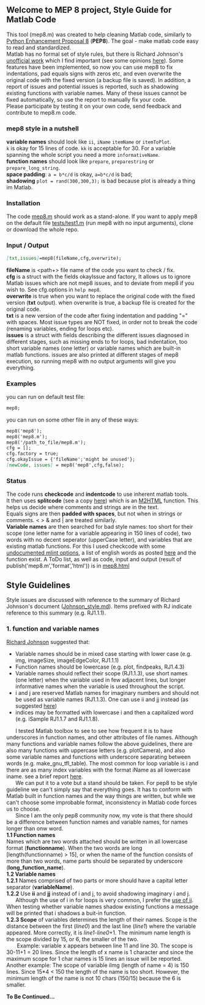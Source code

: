## Welcome to MEP 8 project, Style Guide for Matlab Code
This tool (mep8.m) was created to help cleaning Matlab code, similarly to [Python Enhancement Proposal 8](https://www.python.org/dev/peps/pep-0008/) (**PEP8**).
 The goal - make matlab code easy to read and standardized.  
Matlab has no formal set of style rules, but there is Richard Johnson's [unofficial work](http://www.datatool.com/downloads/matlab_style_guidelines.pdf) which I find important (see some opinions [here](https://stackoverflow.com/questions/17453244/modern-matlab-codestyle-what-is-missing)). Some features have been implemented, so now you can use mep8 to fix indentations, pad equals signs with zeros etc, and even overwrite the original code with the fixed version (a backup file is saved). In addition, a report of issues and potential issues is reported, such as shadowing existing functions with variable names. Many of these issues cannot be fixed automatically, so use the report to manually fix your code.   
Please participate by testing it on your own code, send feedback and contribute to mep8.m code.
  
### mep8 style in a nutshell
**variable names** should look like `ii`, `iName` `itemName` or `itemToPlot`.  
`k` is okay for 15 lines of code. `kk` is acceptable for 30. For a variable spanning the whole script you need a more `informativeName`.  
**function names** should look like `prepare`, `preparestring` or `prepare_long_string`.  
**space padding**: `a = b*c/d` is okay,  `a=b*c/d` is bad;  
**shadowing** `plot = rand(300,300,3);` is bad because plot is already a thing im Matlab.

### Installation
The code [mep8.m](https://github.com/yuval-harpaz/mep8/blob/master/mep8.m) should work as a stand-alone. If you want to apply mep8 on the default file [tests/test1.m](https://github.com/yuval-harpaz/mep8/blob/master/tests/test1.m) (run mep8 with no input arguments), clone or download the whole repo.  

### Input / Output
```markdown
[txt,issues]=mep8(fileName,cfg,overwrite);
```
**fileName** is <path+> file name of the code you want to check / fix.  
**cfg** is a struct with the fields okayIssue and factory, It allows us to ignore Matlab issues which are not mep8 issues, and to deviate from mep8 if you wish to. See cfg.options in `help mep8`.  
**overwrite** is true when you want to replace the original code with the fixed version (**txt** output). when overwrite is true, a backup file is created for the original code.  
**txt** is a new version of the code after fixing indentation and padding "=" with spaces. Most issue types are NOT fixed, in order not to break the code (renaming variables, ending for loops etc).  
**issues** is a struct with fields describing the different issues diagnosed in different stages, such as missing ends to for loops, bad indentation, too short variable names (one letter) or variable names which are built-in matlab functions. issues are also printed at different stages of mep8 execution, so running mep8 with no output arguments will give you everything.


### Examples
you can run on default test file:
```markdown
mep8;
```
you can run on some other file in any of these ways:
```markdown
mep8('mep8');
mep8('mep8.m');
mep8('/path_to_file/mep8.m');
cfg = [];
cfg.factory = true;
cfg.okayIssue = {'fileName';'might be unused'};
[newCode, issues] = mep8('mep8',cfg,false);
```
### Status
The code runs **checkcode** and **indentcode** to use inherent matlab tools.  
It then uses **splitcode** (see a copy [here](https://github.com/pdollar/toolbox/blob/master/external/m2html/private/splitcode.m)) which is an [M2HTML](https://www.artefact.tk/software/matlab/m2html/) function. This helps us decide where comments and strings are in the text.  
Equals signs are then **padded with spaces**, but not when in strings or comments. < > & and | are treated similarly.  
**Variable names** are then searched for bad style names: too short for their scope (one letter name for a variable appearing in 150 lines of code), two words with no decent seperator (upperCase letter), and variables that are existing matlab functions. For this I used checkcode with some [undocumented mlint options](http://undocumentedmatlab.com/blog/parsing-mlint-code-analyzer-output), a list of english words as posted [here](https://raw.githubusercontent.com/first20hours/google-10000-english/master/google-10000-english.txt) and the function exist.
A ToDo list, as well as code, input and output (result of publish('mep8.m','format','html')) is in [mep8.html](https://yuval-harpaz.github.io/mep8/html/mep8.html)

## Style Guidelines
Style issues are discussed with reference to the summary of Richard Johnson's document ([Johnson_style.md](https://github.com/yuval-harpaz/mep8/blob/master/Johnson_style.md)). Items prefixed with RJ indicate reference to this summary (e.g. RJ1.1.1).  
### 1. function and variable names
[Richard Johnson](http://www.datatool.com/downloads/matlab_style_guidelines.pdf) suggested that:
* Variable names should be in mixed case starting with lower case (e.g. img, imageSize, imageEdgeColor, RJ1.1.1)
* Function names should be lowercase (e.g. plot, findpeaks, RJ1.4.3)
* Variable names should reflect their scope (RJ1.1.3), use short names (one letter) when the variable used in few adjacent lines, but longer informative names when the variable is used throughout the script.
* i and j are reserved Matlab names for imaginary numbers and should not be used as variable names (RJ1.1.3). One can use ii and jj instead (as suggested [here](https://stackoverflow.com/questions/14790740/using-i-and-j-as-variables-in-matlab))
* indices may be formatted with lowercase i and then a capitalized word (e.g. iSample RJ1.1.7 and RJ1.1.8).  

&nbsp;&nbsp;&nbsp;&nbsp;&nbsp;&nbsp;I tested Matlab toolbox to see to see how frequent it is to have underscores in function names, and other attributes of file names. Although many functions and variable names follow the above guidelines, there are also many functions with uppercase letters  (e.g. plotCamera), and also some variable names and functions with underscore separating between words (e.g. make_gnu_tfl_table). The most common for loop variable is i and there are as many index variables with the format iName as all lowercase iname. see a brief report [here](https://yuval-harpaz.github.io/mep8/html/statistics.html).  
&nbsp;&nbsp;&nbsp;&nbsp;&nbsp;&nbsp;We can put it to a vote but a stand should be taken. For pep8 to be style guideline we can't simply say that everything goes. It has to conform with Matlab built in function names and the way things are written, but while we can't choose some improbable format, inconsistency in Matlab code forces us to choose.  
&nbsp;&nbsp;&nbsp;&nbsp;&nbsp;&nbsp;Since I am the only pep8 community now, my vote is that there should be a difference between function names and variable names, for names longer than onw word.  
**1.1 Function names**  
Names which are two words attached should be written in all lowercase format (**functionname**). When the two words are long [length(functionname) > 15], or when the name of the function consists of more than two words, name parts should be separated by underscore (**long_function_name**).  
**1.2 Variable names**  
**1.2.1** Names comprised of two parts or more should have a capital letter separator (**variableName**).  
**1.2.2** Use **ii** and **jj** instead of i and j, to avoid shadowing imaginary i and j.  
&nbsp;&nbsp;&nbsp;&nbsp;&nbsp;&nbsp;Although the use of i in for loops is very common, I prefer the [use of ii](https://stackoverflow.com/questions/14790740/using-i-and-j-as-variables-in-matlab). When testing whether variable names shadow existing functions a message will be printed that i shadows a buit-in function.  
**1.2.3 Scope** of variables determines the length of their names. Scope is the distance between the first (*line0*) and the last line (*line1*) where the variable appeared. More correctly, it is *line1*-*line0*+1. The minimum name length is the scope divided by 15, or 6, the smaller of the two.  
&nbsp;&nbsp;&nbsp;&nbsp;&nbsp;&nbsp; Example: variable x appears between line 11 and line 30. The scope is 30-11+1 = 20 lines. Since the length of x name is 1 character and since the maximum scope for 1 char names is 15 lines an issue will be reported.  
Another example: The scope of variable iImg (length of name = 4) is 150 lines. Since 15*4 < 150 the length of the name is too short. However, the minimum length of the name is not 10 chars (150/15) because the 6 is smaller.

**To Be Continued...**




